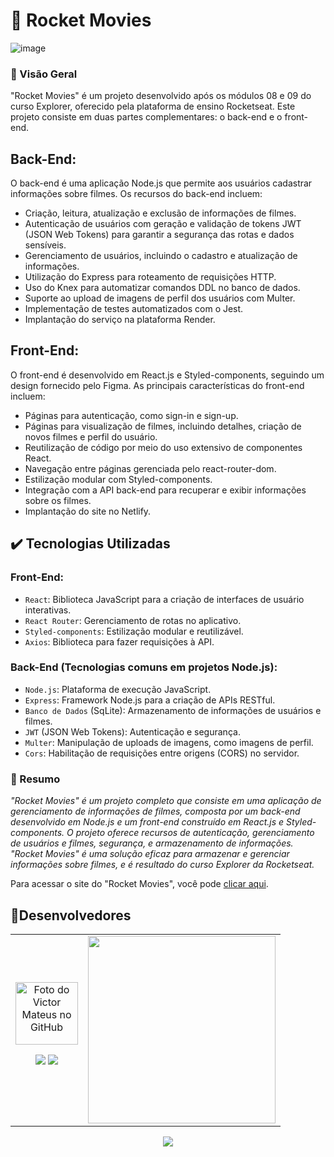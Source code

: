 # 🚀 Rocket Movies
![image](https://github.com/VictorrMatt/Rocket-Movies-Web/assets/98140122/d1722c5e-7973-4ad6-9a2f-74738dbb55d2)


### 🔨 Visão Geral

"Rocket Movies" é um projeto desenvolvido após os módulos 08 e 09 do curso Explorer, oferecido pela plataforma de ensino Rocketseat. Este projeto consiste em duas partes complementares: o back-end e o front-end.

## Back-End:

O back-end é uma aplicação Node.js que permite aos usuários cadastrar informações sobre filmes. Os recursos do back-end incluem:

- Criação, leitura, atualização e exclusão de informações de filmes.
- Autenticação de usuários com geração e validação de tokens JWT (JSON Web Tokens) para garantir a segurança das rotas e dados sensíveis.
- Gerenciamento de usuários, incluindo o cadastro e atualização de informações.
- Utilização do Express para roteamento de requisições HTTP.
- Uso do Knex para automatizar comandos DDL no banco de dados.
- Suporte ao upload de imagens de perfil dos usuários com Multer.
- Implementação de testes automatizados com o Jest.
- Implantação do serviço na plataforma Render.

## Front-End:

O front-end é desenvolvido em React.js e Styled-components, seguindo um design fornecido pelo Figma. As principais características do front-end incluem:

- Páginas para autenticação, como sign-in e sign-up.
- Páginas para visualização de filmes, incluindo detalhes, criação de novos filmes e perfil do usuário.
- Reutilização de código por meio do uso extensivo de componentes React.
- Navegação entre páginas gerenciada pelo react-router-dom.
- Estilização modular com Styled-components.
- Integração com a API back-end para recuperar e exibir informações sobre os filmes.
- Implantação do site no Netlify.

## ✔️ Tecnologias Utilizadas

### Front-End:

- ``React``: Biblioteca JavaScript para a criação de interfaces de usuário interativas.
- ``React Router``: Gerenciamento de rotas no aplicativo.
- ``Styled-components``: Estilização modular e reutilizável.
- ``Axios``: Biblioteca para fazer requisições à API.

### Back-End (Tecnologias comuns em projetos Node.js):

- ``Node.js``: Plataforma de execução JavaScript.
- ``Express``: Framework Node.js para a criação de APIs RESTful.
- ``Banco de Dados`` (SqLite): Armazenamento de informações de usuários e filmes.
- ``JWT`` (JSON Web Tokens): Autenticação e segurança.
- ``Multer``: Manipulação de uploads de imagens, como imagens de perfil.
- ``Cors``: Habilitação de requisições entre origens (CORS) no servidor.

### 📝 Resumo

*"Rocket Movies" é um projeto completo que consiste em uma aplicação de gerenciamento de informações de filmes, composta por um back-end desenvolvido em Node.js e um front-end construído em React.js e Styled-components. O projeto oferece recursos de autenticação, gerenciamento de usuários e filmes, segurança, e armazenamento de informações. "Rocket Movies" é uma solução eficaz para armazenar e gerenciar informações sobre filmes, e é resultado do curso Explorer da Rocketseat.*

Para acessar o site do "Rocket Movies", você pode [clicar aqui](https://rocketmoovies.netlify.app/).

## 🤝Desenvolvedores
<table align="center">
  
  <tr>
    <td align="center">
      <a href="https://github.com/victorrmatt">
        <img src="https://github.com/victorrmatt.png" width="100px;" alt="Foto do Victor Mateus no GitHub"/><br>
        <p align="center">
          <a href="https://www.linkedin.com/in/victor-mateus/" alt="LinkedIn">
          <img src="https://img.shields.io/badge/-Linkedin-0e76a8?style=flat-square&logo=Linkedin&logoColor=white&link=#"/></a>
          <a href="https://api.whatsapp.com/send?phone=5587988278980&text=Olá%20Tudo%20Bem?%0DVenho%20pelo%20GitHub." alt="WhatsApp">
          <img src="https://img.shields.io/badge/-WhatsApp-25d366?style=flat-square&labelColor=25d366&logo=whatsapp&logoColor=white&link=#"/></a>
        </p>
      </a>
    </td>
    <td>
      <img width="300" src="https://i2.wp.com/allhtaccess.info/wp-content/uploads/2018/03/programming.gif?fit=1281%2C716&ssl=1" />
    </td>
  </tr>
</table>

<p align="center">
  <img loading="lazy" src="http://img.shields.io/static/v1?label=STATUS&message=EM%20DESENVOLVIMENTO&color=GREEN&style=for-the-badge"/>
</p>
